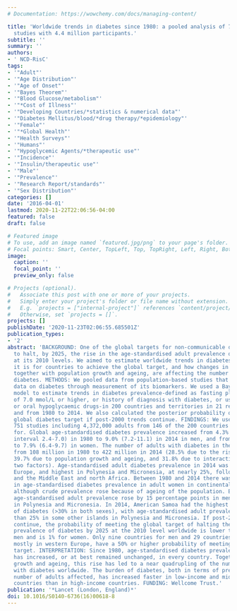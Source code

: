 ```yaml
---
# Documentation: https://wowchemy.com/docs/managing-content/

title: 'Worldwide trends in diabetes since 1980: a pooled analysis of 751 population-based
  studies with 4.4 million participants.'
subtitle: ''
summary: ''
authors:
- ' NCD-RisC'
tags:
- '"Adult"'
- '"Age Distribution"'
- '"Age of Onset"'
- '"Bayes Theorem"'
- '"Blood Glucose/metabolism"'
- '"*Cost of Illness"'
- '"Developing Countries/*statistics & numerical data"'
- '"Diabetes Mellitus/blood/*drug therapy/*epidemiology"'
- '"Female"'
- '"*Global Health"'
- '"Health Surveys"'
- '"Humans"'
- '"Hypoglycemic Agents/*therapeutic use"'
- '"Incidence"'
- '"Insulin/therapeutic use"'
- '"Male"'
- '"Prevalence"'
- '"Research Report/standards"'
- '"Sex Distribution"'
categories: []
date: '2016-04-01'
lastmod: 2020-11-22T22:06:56-04:00
featured: false
draft: false

# Featured image
# To use, add an image named `featured.jpg/png` to your page's folder.
# Focal points: Smart, Center, TopLeft, Top, TopRight, Left, Right, BottomLeft, Bottom, BottomRight.
image:
  caption: ''
  focal_point: ''
  preview_only: false

# Projects (optional).
#   Associate this post with one or more of your projects.
#   Simply enter your project's folder or file name without extension.
#   E.g. `projects = ["internal-project"]` references `content/project/deep-learning/index.md`.
#   Otherwise, set `projects = []`.
projects: []
publishDate: '2020-11-23T02:06:55.685501Z'
publication_types:
- '2'
abstract: 'BACKGROUND: One of the global targets for non-communicable diseases is
  to halt, by 2025, the rise in the age-standardised adult prevalence of diabetes
  at its 2010 levels. We aimed to estimate worldwide trends in diabetes, how likely
  it is for countries to achieve the global target, and how changes in prevalence,
  together with population growth and ageing, are affecting the number of adults with
  diabetes. METHODS: We pooled data from population-based studies that had collected
  data on diabetes through measurement of its biomarkers. We used a Bayesian hierarchical
  model to estimate trends in diabetes prevalence-defined as fasting plasma glucose
  of 7.0 mmol/L or higher, or history of diagnosis with diabetes, or use of insulin
  or oral hypoglycaemic drugs-in 200 countries and territories in 21 regions, by sex
  and from 1980 to 2014. We also calculated the posterior probability of meeting the
  global diabetes target if post-2000 trends continue. FINDINGS: We used data from
  751 studies including 4,372,000 adults from 146 of the 200 countries we make estimates
  for. Global age-standardised diabetes prevalence increased from 4.3% (95% credible
  interval 2.4-7.0) in 1980 to 9.0% (7.2-11.1) in 2014 in men, and from 5.0% (2.9-7.9)
  to 7.9% (6.4-9.7) in women. The number of adults with diabetes in the world increased
  from 108 million in 1980 to 422 million in 2014 (28.5% due to the rise in prevalence,
  39.7% due to population growth and ageing, and 31.8% due to interaction of these
  two factors). Age-standardised adult diabetes prevalence in 2014 was lowest in northwestern
  Europe, and highest in Polynesia and Micronesia, at nearly 25%, followed by Melanesia
  and the Middle East and north Africa. Between 1980 and 2014 there was little change
  in age-standardised diabetes prevalence in adult women in continental western Europe,
  although crude prevalence rose because of ageing of the population. By contrast,
  age-standardised adult prevalence rose by 15 percentage points in men and women
  in Polynesia and Micronesia. In 2014, American Samoa had the highest national prevalence
  of diabetes (>30% in both sexes), with age-standardised adult prevalence also higher
  than 25% in some other islands in Polynesia and Micronesia. If post-2000 trends
  continue, the probability of meeting the global target of halting the rise in the
  prevalence of diabetes by 2025 at the 2010 level worldwide is lower than 1% for
  men and is 1% for women. Only nine countries for men and 29 countries for women,
  mostly in western Europe, have a 50% or higher probability of meeting the global
  target. INTERPRETATION: Since 1980, age-standardised diabetes prevalence in adults
  has increased, or at best remained unchanged, in every country. Together with population
  growth and ageing, this rise has led to a near quadrupling of the number of adults
  with diabetes worldwide. The burden of diabetes, both in terms of prevalence and
  number of adults affected, has increased faster in low-income and middle-income
  countries than in high-income countries. FUNDING: Wellcome Trust.'
publication: '*Lancet (London, England)*'
doi: 10.1016/S0140-6736(16)00618-8
---
```

